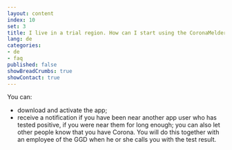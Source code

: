 ```yaml
---
layout: content
index: 10
set: 3
title: I live in a trial region. How can I start using the CoronaMelder app?
lang: de
categories:
- de
- faq
published: false
showBreadCrumbs: true
showContact: true
---
```


You can:
- download and activate the app;
- receive a notification if you have been near another app user who has tested positive, if you were near them for long enough;
you can also let other people know that you have Corona. You will do this together with an employee of the GGD when he or she calls you with the test result.
